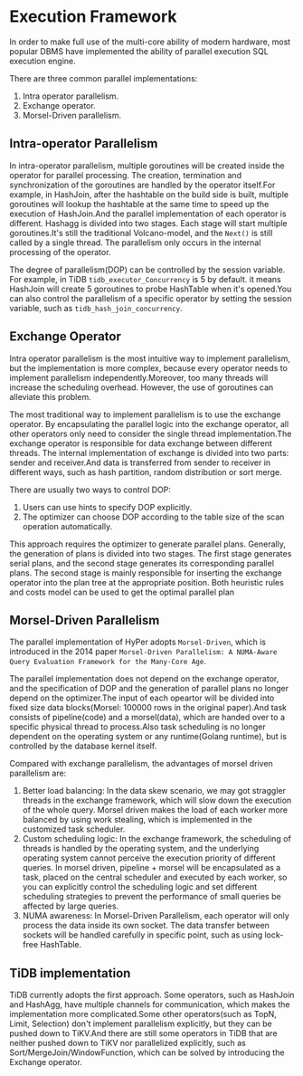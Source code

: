 # Execution Framework

In order to make full use of the multi-core ability of modern hardware, most popular DBMS have implemented the ability of parallel execution SQL execution engine.

There are three common parallel implementations:
1. Intra operator parallelism.
2. Exchange operator.
3. Morsel-Driven parallelism.

## Intra-operator Parallelism

In intra-operator parallelism, multiple goroutines will be created inside the operator for parallel processing. The creation, termination and synchronization of the goroutines are handled by the operator itself.For example, in HashJoin, after the hashtable on the build side is built, multiple goroutines will lookup the hashtable at the same time to speed up the execution of HashJoin.And the parallel implementation of each operator is different. Hashagg is divided into two stages. Each stage will start multiple goroutines.It's still the traditional Volcano-model, and the `Next()` is still called by a single thread. The parallelism only occurs in the internal processing of the operator.

The degree of parallelism(DOP) can be controlled by the session variable. For example, in TiDB `tidb_executor_Concurrency` is 5 by default. it means HashJoin will create 5 goroutines to probe HashTable when it's opened.You can also control the parallelism of a specific operator by setting the session variable, such as `tidb_hash_join_concurrency`.

## Exchange Operator

Intra operator parallelism is the most intuitive way to implement parallelism, but the implementation is more complex, because every operator needs to implement parallelism independently.Moreover, too many threads will increase the scheduling overhead. However, the use of goroutines can alleviate this problem.

The most traditional way to implement parallelism is to use the exchange operator. By encapsulating the parallel logic into the exchange operator, all other operators only need to consider the single thread implementation.The exchange operator is responsible for data exchange between different threads. The internal implementation of exchange is divided into two parts: sender and receiver.And data is transferred from sender to receiver in different ways, such as hash partition, random distribution or sort merge.

There are usually two ways to control DOP:
1. Users can use hints to specify DOP explicitly.
2. The optimizer can choose DOP according to the table size of the scan operation automatically.

This approach requires the optimizer to generate parallel plans. Generally, the generation of plans is divided into two stages. The first stage generates serial plans, and the second stage generates its corresponding parallel plans. The second stage is mainly responsible for inserting the exchange operator into the plan tree at the appropriate position. Both heuristic rules and costs model can be used to get the optimal parallel plan

## Morsel-Driven Parallelism

The parallel implementation of HyPer adopts `Morsel-Driven`, which is introduced in the 2014 paper `Morsel-Driven Parallelism: A NUMA-Aware Query Evaluation Framework for the Many-Core Age`.

The parallel implementation does not depend on the exchange operator, and the specification of DOP and the generation of parallel plans no longer depend on the optimizer.The input of each opeartor will be divided into fixed size data blocks(Morsel: 100000 rows in the original paper).And task consists of pipeline(code) and a morsel(data), which are handed over to a specific physical thread to process.Also task scheduling is no longer dependent on the operating system or any runtime(Golang runtime), but is controlled by the database kernel itself.

Compared with exchange parallelism, the advantages of morsel driven parallelism are:
1. Better load balancing: In the data skew scenario, we may got straggler threads in the exchange framework, which will slow down the execution of the whole query. Morsel driven makes the load of each worker more balanced by using work stealing, which is implemented in the customized task scheduler.
3. Custom scheduling logic: In the exchange framework, the scheduling of threads is handled by the operating system, and the underlying operating system cannot perceive the execution priority of different queries. In morsel driven, pipeline + morsel will be encapsulated as a task, placed on the central scheduler and executed by each worker, so you can explicitly control the scheduling logic and set different scheduling strategies to prevent the performance of small queries be affected by large queries.
4. NUMA awareness: In Morsel-Driven Parallelism, each operator will only process the data inside its own socket. The data transfer between sockets will be handled carefully in specific point, such as using lock-free HashTable.

## TiDB implementation

TiDB currently adopts the first approach. Some operators, such as HashJoin and HashAgg, have multiple channels for communication, which makes the implementation more complicated.Some other operators(such as TopN, Limit, Selection) don't implement parallelism explicitly, but they can be pushed down to TiKV.And there are still some operators in TiDB that are neither pushed down to TiKV nor parallelized explicitly, such as Sort/MergeJoin/WindowFunction, which can be solved by introducing the Exchange operator.
